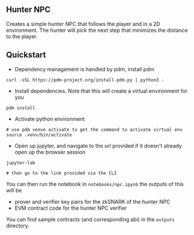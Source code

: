 ## Hunter NPC

Creates a simple hunter NPC that follows the player and in a 2D environment. The hunter will pick the next step that minimizes the distance to the player.

## Quickstart

- Dependency management is handled by pdm, install pdm
```shell
curl -sSL https://pdm-project.org/install-pdm.py | python3 -
```

- Install dependencies. Note that this will create a virtual environment for you
```shell
pdm install
```

- Activate python environment
```shell
# use pdm venve activate to get the command to activate virtual env
source .venv/bin/activate
```

- Open up jupyter, and navigate to the url provided if it doesn't already open up the browser session
```shell
jupyter-lab

# then go to the link provided via the CLI
```

You can then run the notebook in `notebooks/npc.ipynb` the outputs of this will be 
- prover and verifier key pairs for the zkSNARK of the hunter NPC
- EVM contract code for the hunter NPC verifier

You can find sample contracts (and corresponding abi) in the `outputs` directory.

